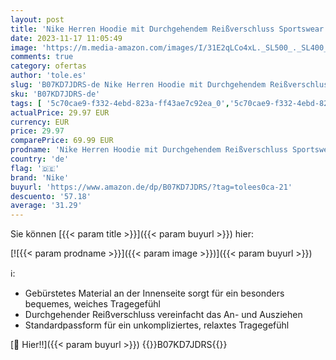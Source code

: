 ```yaml
---
layout: post
title: 'Nike Herren Hoodie mit Durchgehendem Reißverschluss Sportswear Club Fleece  Black/Black/White  M  BV2645-010'
date: 2023-11-17 11:05:49
image: 'https://m.media-amazon.com/images/I/31E2qLCo4xL._SL500_._SL400_.jpg'
comments: true
category: ofertas
author: 'tole.es'
slug: 'B07KD7JDRS-de Nike Herren Hoodie mit Durchgehendem Reißverschluss...'
sku: 'B07KD7JDRS-de'
tags: [ '5c70cae9-f332-4ebd-823a-ff43ae7c92ea_0','5c70cae9-f332-4ebd-823a-ff43ae7c92ea_6301','5c70cae9-f332-4ebd-823a-ff43ae7c92ea_8301','Arborist Merchandising Root','Fashion','Herrenbekleidung','Herrenmode','Kapuzenpullover für Herren','Marvin Brooks','Mens clothing','Self Service','Special Features Stores','Sport & Freizeit','Sports-Promotions','Sweatshirts & Kapuzenpullover für Herren','ef3a019d-6628-41d5-b303-291126686917_0','ef3a019d-6628-41d5-b303-291126686917_7401','nike','🇩🇪', ]
actualPrice: 29.97 EUR
currency: EUR
price: 29.97
comparePrice: 69.99 EUR
prodname: 'Nike Herren Hoodie mit Durchgehendem Reißverschluss Sportswear Club Fleece  Black/Black/White  M  BV2645-010'
country: 'de'
flag: '🇩🇪'
brand: 'Nike'
buyurl: 'https://www.amazon.de/dp/B07KD7JDRS/?tag=tolees0ca-21'
descuento: '57.18'
average: '31.29'
---
```


Sie können [{{< param title >}}]({{< param buyurl >}}) hier:

[![{{< param prodname >}}]({{< param image >}})]({{< param buyurl >}})

ℹ️:

- Gebürstetes Material an der Innenseite sorgt für ein besonders bequemes, weiches Tragegefühl
- Durchgehender Reißverschluss vereinfacht das An- und Ausziehen
- Standardpassform für ein unkompliziertes, relaxtes Tragegefühl

[🛒 Hier!!]({{< param buyurl >}})
{{<world>}}B07KD7JDRS{{</world>}}
